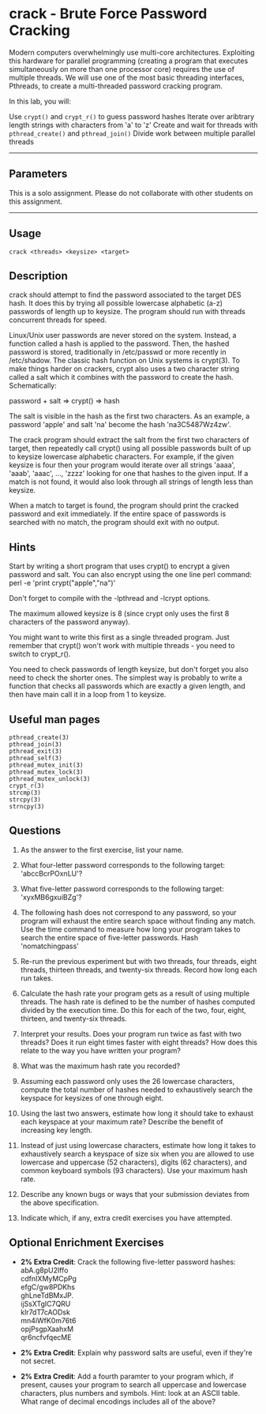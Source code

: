# crack - Brute Force Password Cracking
Modern computers overwhelmingly use multi-core architectures. Exploiting this hardware for parallel programming (creating a program that executes simultaneously on more than one processor core) requires the use of multiple threads. We will use one of the most basic threading interfaces, Pthreads, to create a multi-threaded password cracking program.

In this lab, you will:

Use `crypt()` and `crypt_r()` to guess password hashes
Iterate over aribtrary length strings with characters from 'a' to 'z'
Create and wait for threads with `pthread_create()` and `pthread_join()`
Divide work between multiple parallel threads

---

## Parameters

This is a solo assignment. Please do not collaborate with other students on this assignment.

---

## Usage

`crack <threads> <keysize> <target>`

## Description

crack should attempt to find the password associated to the target DES hash. It does this by trying all possible lowercase alphabetic (a-z) passwords of length up to keysize. The program should run with threads concurrent threads for speed.

Linux/Unix user passwords are never stored on the system. Instead, a function called a hash is applied to the password. Then, the hashed password is stored, traditionally in /etc/passwd or more recently in /etc/shadow. The classic hash function on Unix systems is crypt(3). To make things harder on crackers, crypt also uses a two character string called a salt which it combines with the password to create the hash. Schematically:

password + salt => crypt() => hash

The salt is visible in the hash as the first two characters. As an example, a password 'apple' and salt 'na' become the hash 'na3C5487Wz4zw'.

The crack program should extract the salt from the first two characters of target, then repeatedly call crypt() using all possible passwords built of up to keysize lowercase alphabetic characters. For example, if the given keysize is four then your program would iterate over all strings 'aaaa', 'aaab', 'aaac', ..., 'zzzz' looking for one that hashes to the given input. If a match is not found, it would also look through all strings of length less than keysize.

When a match to target is found, the program should print the cracked password and exit immediately. If the entire space of passwords is searched with no match, the program should exit with no output.

## Hints

Start by writing a short program that uses crypt() to encrypt a given password and salt. You can also encrypt using the one line perl command: perl -e 'print crypt("apple","na")'

Don't forget to compile with the -lpthread and -lcrypt options.

The maximum allowed keysize is 8 (since crypt only uses the first 8 characters of the password anyway).

You might want to write this first as a single threaded program. Just remember that crypt() won't work with multiple threads - you need to switch to crypt_r().

You need to check passwords of length keysize, but don't forget you also need to check the shorter ones. The simplest way is probably to write a function that checks all passwords which are exactly a given length, and then have main call it in a loop from 1 to keysize.

## Useful man pages

```
pthread_create(3)
pthread_join(3)
pthread_exit(3)
pthread_self(3)
pthread_mutex_init(3)
pthread_mutex_lock(3)
pthread_mutex_unlock(3)
crypt_r(3)
strcmp(3)
strcpy(3)
strncpy(3)
```

## Questions

1. As the answer to the first exercise, list your name.

2. What four-letter password corresponds to the following target: 'abccBcrPOxnLU'?

3. What five-letter password corresponds to the following target: 'xyxMB6gxuiBZg'?
4. The following hash does not correspond to any password, so your program will exhaust the entire search space without finding any match. Use the time command to measure how long your program takes to search the entire space of five-letter passwords. Hash 'nomatchingpass'

5. Re-run the previous experiment but with two threads, four threads, eight threads, thirteen threads, and twenty-six threads. Record how long each run takes.

6. Calculate the hash rate your program gets as a result of using multiple threads. The hash rate is defined to be the number of hashes computed divided by the execution time. Do this for each of the two, four, eight, thirteen, and twenty-six threads.

7. Interpret your results. Does your program run twice as fast with two threads? Does it run eight times faster with eight threads? How does this relate to the way you have written your program?

8. What was the maximum hash rate you recorded?

9. Assuming each password only uses the 26 lowercase characters, compute the total number of hashes needed to exhaustively search the keyspace for keysizes of one through eight.

10. Using the last two answers, estimate how long it should take to exhaust each keyspace at your maximum rate? Describe the benefit of increasing key length.

11. Instead of just using lowercase characters, estimate how long it takes to exhaustively search a keyspace of size six when you are allowed to use lowercase and uppercase (52 characters), digits (62 characters), and common keyboard symbols (93 characters). Use your maximum hash rate.

12. Describe any known bugs or ways that your submission deviates from the above specification.

13. Indicate which, if any, extra credit exercises you have attempted.

## Optional Enrichment Exercises

- **2% Extra Credit**: Crack the following five-letter password hashes:
abA.g8pU2Iffo<br>
cdfnIXMyMCpPg<br>
efgC/gw8PDKhs<br>
ghLneTdBMxJP.<br>
ijSsXTgIC7QRU<br>
klr7dT7cAODsk<br>
mn4iWfK0m76t6<br>
opjPsgpXaahxM<br>
qr6ncfvfqecME<br>

- **2% Extra Credit**: Explain why password salts are useful, even if they're not secret.
- **2% Extra Credit**: Add a fourth paramter to your program which, if present, causes your program to search all uppercase and lowercase characters, plus numbers and symbols. Hint: look at an ASCII table. What range of decimal encodings includes all of the above?